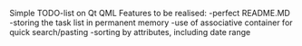 Simple TODO-list on Qt QML
Features to be realised:
-perfect README.MD
-storing the task list in permanent memory
-use of associative container for quick search/pasting
-sorting by attributes, including date range
